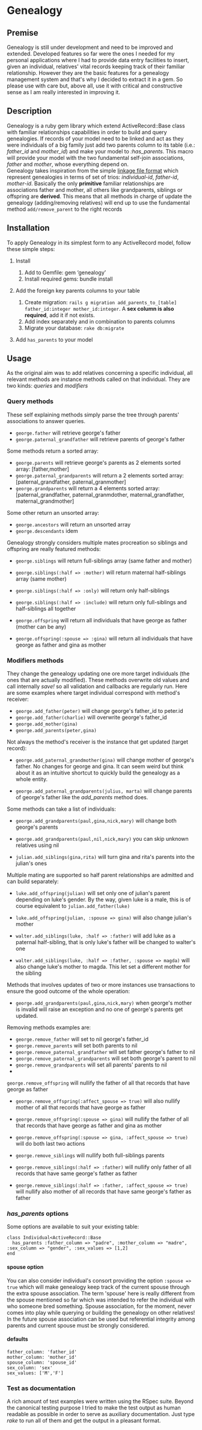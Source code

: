 # Genealogy

## Premise
Genealogy is still under development and need to be improved and extended. Developed features so far were the ones I needed for my personal applications where I had to provide data entry facilities to insert, given an individual, relatives' vital records keeping track of their familiar relationship. However they are the basic features for a genealogy management system and that's why I decided to extract it in a gem. So please use with care but, above all, use it with critical and constructive sense as I am really interested in improving it.


## Description

Genealogy is a ruby gem library which extend ActiveRecord::Base class with familiar relationships capabilities in order to build and query genealogies. If records of your model need to be linked and act as they were individuals of a big family just add two parents column to its table (i.e.: *father_id* and *mother_id*) and make your model to *:has_parents*. This macro will provide your model with the two fundamental self-join associations, *father* and *mother*, whose everything depend on.  
Genealogy takes inspiration from the simple [linkage file format](http://www.helsinki.fi/~tsjuntun/autogscan/pedigreefile.html) which represent genealogies in terms of set of trios: *individual-id*, *father-id*, *mother-id*. Basically the only **primitive** familiar relationships are associations father and mother, all others like grandparents, siblings or offspring are **derived**. This means that all methods in charge of update the genealogy (adding/removing relatives) will end up to use the fundamental method `add/remove_parent` to the right records

## Installation

To apply Genealogy in its simplest form to any ActiveRecord model, follow these simple steps:  

1. Install   
    1. Add to Gemfile: gem ‘genealogy’   
    2. Install required gems: bundle install    

2. Add the foreign key parents columns to your table     
    1. Create migration: `rails g migration add_parents_to_[table] father_id:integer mother_id:integer`. A **sex column is also required**, add it if not exists.
    2. Add index separately and in combination to parents columns   
    3. Migrate your database: `rake db:migrate`

3. Add `has_parents` to your model

## Usage

As the original aim was to add relatives concerning a specific individual, all relevant methods are instance methods called on that individual. They are two kinds: *queries* and *modifiers*

### Query methods

These self explaining methods simply parse the tree through parents' associations to answer queries. 

* `george.father` will retrieve george's father
* `george.paternal_grandfather` will retrieve parents of george's father 

Some methods return a sorted array:

* `george.parents` will retrieve george's parents as 2 elements sorted array: [father,mother] 
* `george.paternal_grandparents` will return a 2 elements sorted array: [paternal_grandfather, paternal_granmother]
* `george.grandparents` will return a 4 elements sorted array: [paternal_grandfather, paternal_granmdother, maternal_grandfather, maternal_grandmother]

Some other return an unsorted array:

* `george.ancestors` will return an unsorted array
* `george.descendants` idem

Genealogy strongly considers multiple mates procreation so siblings and offspring are really featured methods:  

* `george.siblings` will return full-siblings array (same father and mother)
* `george.siblings(:half => :mother)` will return maternal half-siblings array (same mother)
* `george.siblings(:half => :only)` will return only half-siblings 
* `george.siblings(:half => :include)` will return only full-siblings and half-siblings all together

* `george.offspring` will return all individuals that have george as father (mother can be any)
* `george.offspring(:spouse => :gina)` will return all individuals that have george as father and gina as mother


### Modifiers methods

They change the genealogy updating one ore more target individuals (the ones that are actually modified). These methods overwrite old values and call internally *save!* so all validation and callbacks are regularly run. Here are some examples where target individual correspond with method's receiver:

* `george.add_father(peter)` will change george's father_id to peter.id
* `george.add_father(charlie)` will overwrite george's father_id
* `george.add_mother(gina)` 
* `george.add_parents(peter,gina)` 

Not always the method's receiver is the instance that get updated (target record):

* `george.add_paternal_grandmother(gina)` will change mother of george's father. No changes for george and gina. It can seem weird but think about it as an intuitive shortcut to quickly build the genealogy as a whole entity.

* `george.add_paternal_grandparents(julius, marta)` will change parents of george's father like the *add_parents* method does.

Some methods can take a list of individuals:

* `george.add_grandparents(paul,gina,nick,mary)` will change both george's parents
* `george.add_grandparents(paul,nil,nick,mary)` you can skip unknown relatives using nil

* `julian.add_siblings(gina,rita)` will turn gina and rita's parents into the julian's ones

Multiple mating are supported so half parent relationships are admitted and can build separately:

* `luke.add_offspring(julian)` will set only one of julian's parent depending on luke's gender. By the way, given luke is a male, this is of course equivalent to `julian.add_father(luke)`

* `luke.add_offspring(julian, :spouse => gina)` will also change julian's mother

* `walter.add_siblings(luke, :half => :father)` will add luke as a paternal half-sibling, that is only luke's father will be changed to walter's one

* `walter.add_siblings(luke, :half => :father, :spouse => magda)` will also change luke's mother to magda. This let set a different mother for the sibling

Methods that involves updates of two or more instances use transactions to ensure the good outcome of the whole operation:

* `george.add_grandparents(paul,gina,nick,mary)` when george's mother is invalid will raise an exception and no one of george's parents get updated.

Removing methods examples are:

* `george.remove_father` will set to nil george's father_id 
* `george.remove_parents` will set both parents to nil
* `george.remove_paternal_grandfather` will set father george's father to nil
* `george.remove_paternal_grandparents` will set both george's parent to nil
* `george.remove_grandparents` will set all parents' parents to nil
*
 `george.remove_offspring` will nullify the father of all that records that have george as father
* `george.remove_offspring(:affect_spouse => true)` will also nullify mother of all that records that have george as father
* `george.remove_offspring(:spouse => gina)` will nullify the father of all that records that have george as father and gina as mother
* `george.remove_offspring(:spouse => gina, :affect_spouse => true)` will do both last two actions

* `george.remove_siblings` will nullify both full-siblings parents
* `george.remove_siblings(:half => :father)` will nullify only father of all records that have same george's father as father
* `george.remove_siblings(:half => :father, :affect_spouse => true)` will nullify also mother of all records that have same george's father as father


### *has_parents* options

Some options are available to suit your existing table: 

    class Individual<ActiveRecord::Base
      has_parents :father_column => "padre", :mother_column => "madre", :sex_column => "gender", :sex_values => [1,2]
    end

#### spouse option

You can also consider individual's consort providing the option `:spouse => true` which will make genealogy keep track of the current spouse through the extra spouse association. The term 'spouse' here is really different from the spouse mentioned so far which was intended to refer the individual with who someone bred something. Spouse association, for the moment, never comes into play while querying or building the genealogy on other relatives! In the future spouse association can be used but referential integrity among parents and current spouse must be strongly considered.


#### defaults

    father_column: 'father_id'   
    mother_column: 'mother_id'   
    spouse_column: 'spouse_id'   
    sex_column: 'sex'   
    sex_values: ['M','F']   


### Test as documentation

A rich amount of test examples were written using the RSpec suite. Beyond the canonical testing purpose I tried to make the test output as human readable as possible in order to serve as auxiliary documentation. Just type *rake* to run all of them and get the output in a pleasant format.



